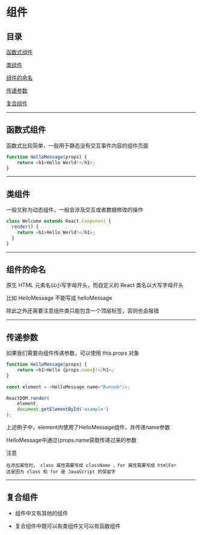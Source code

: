 # 组件

## 目录

[函数式组件](#jump1)

[类组件](#jump2)

[组件的命名](#jump3)

[传递参数](#jump4)

[复合组件](#jump5)

---	

<span id="jump1"></span>

## 函数式组件

函数式比较简单，一般用于静态没有交互事件内容的组件页面

```javascript
function HelloMessage(props) {
    return <h1>Hello World!</h1>;
}
```

---

<span id="jump2"></span>

## 类组件

一般又称为动态组件，一般会涉及交互或者数据修改的操作

```javascript
class Welcome extends React.Component {
  render() {
    return <h1>Hello World!</h1>;
  }
}
```

---

<span id="jump3"></span>

## 组件的命名

原生 HTML 元素名以小写字母开头，而自定义的 React 类名以大写字母开头

比如 HelloMessage 不能写成 helloMessage

除此之外还需要注意组件类只能包含一个顶层标签，否则也会报错

---

<span id="jump4"></span>

## 传递参数

如果我们需要向组件传递参数，可以使用 this.props 对象

```javascript
function HelloMessage(props) {
    return <h1>Hello {props.name}!</h1>;
}
 
const element = <HelloMessage name="Runoob"/>;
 
ReactDOM.render(
    element,
    document.getElementById('example')
);
```

上述例子中，element内使用了HelloMessage组件，并传递name参数

HelloMessage中通过{props.name获取传递过来的参数

注意

```
在添加属性时， class 属性需要写成 className ，for 属性需要写成 htmlFor 
这是因为 class 和 for 是 JavaScript 的保留字
```

---

<span id="jump5"></span>

## 复合组件

- 组件中又有其他的组件

- 复合组件中既可以有类组件又可以有函数组件
